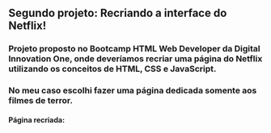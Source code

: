 ## Segundo projeto: Recriando a interface do Netflix!

### Projeto proposto no Bootcamp HTML Web Developer da Digital Innovation One, onde deveríamos recriar uma página do Netflix utilizando os conceitos de HTML, CSS e JavaScript.

### No meu caso escolhi fazer uma página dedicada somente aos filmes de terror.

#### Página recriada:
